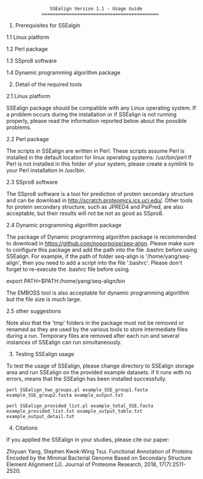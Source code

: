 




                    SSEalign Version 1.1 - Usage Guide
                 ===========================================

1. Prerequisites for SSEalgin

1.1 Linux platform

1.2 Perl package

1.3 SSpro8 software

1.4 Dynamic programming algorithm package


2. Detail of the required tools
  
2.1 Linux platform

SSEalign package should be compatible with any Linux operating system. If a problem occurs during the installation or if SSEalign is not running properly, please read the information reported below about the possible problems.
  
2.2 Perl package

The scripts in SSEalign are written in Perl. These scripts assume Perl is installed in the default location for linux operating systems: /usr/bin/perl If Perl is not installed in this folder of your system, please create a symlink to your Perl installation in /usr/bin.  
  
2.3 SSpro8 software

The SSpro8 software is a tool for prediction of protein secondary structure and can be download in http://scratch.proteomics.ics.uci.edu/. Other tools for protein secondary structure, such as JPRED4 and PsiPred, are also acceptable, but their results will not be not as good as SSpro8.

2.4 Dynamic programming algorithm package

The package of Dynamic programming algorithm package is recommended to download in https://github.com/noporpoise/seq-align. Please make sure to configure this package and add the path into the file .bashrc before using SSEalign. For example, if the path of folder seq-align is '/home/yang/seq-align', then you need to add a script into the file '.bashrc'. Please don't forget to re-execute the .bashrc file before using. 

export PATH=$PATH:/home/yang/seq-align/bin

The EMBOSS tool is also acceptable for dynamic programming algorithm but the file size is much large. 

2.5 other suggestions

Note also that the 'tmp' folders in the package must not be removed or renamed as they are used by the various tools to store intermediate files during a run. Temporary files are removed after each run and several instances of SSEalign can run simultaneously.

3. Testing SSEalign usage

To test the usage of SSEalign, please change directory to SSEalign storage area and run SSEalign on the provided example datasets. if it runs with no errors, means that the SSEalign has been installed successfully.


    perl SSEalign_two_groups.pl example_SSE_group1.fasta example_SSE_group2.fasta example_output.txt 

    perl SSEalign_provided_list.pl example_total_SSE.fasta example_provided_list.txt example_output_table.txt example_output_detail.txt


4. Citations

If you applied the SSEalign in your studies, please cite our paper:

Zhiyuan Yang, Stephen Kwok-Wing Tsui. Functional Annotation of Proteins Encoded by the Minimal Bacterial Genome Based on Secondary Structure Element Alignment [J]. Journal of Proteome Research, 2018, 17(7):2511-2520.


  
